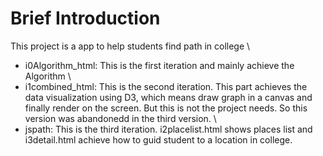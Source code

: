 # Brief Introduction
This project is a app to help students find path in college \
* i0Algorithm_html:  This is the first iteration and mainly achieve the Algorithm \
* i1combined_html:  This is the second iteration.  This part achieves the data visualization using D3, which means draw graph in a canvas and finally render on the screen. But this is not the project needs. So this version was abandonedd  in the third version. \
* jspath: This is the third iteration.  i2placelist.html shows places list and i3detail.html achieve how to guid student to a location in college.

